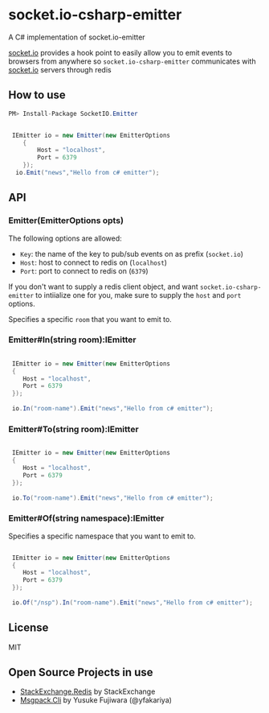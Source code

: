 socket.io-csharp-emitter
=========================

A C# implementation of socket.io-emitter

[socket.io](http://socket.io/) provides a hook point to easily allow you to emit events to browsers from anywhere so `socket.io-csharp-emitter` communicates with [socket.io](http://socket.io/) servers through redis

## How to use

```cs
PM> Install-Package SocketIO.Emitter
```

```cs

 IEmitter io = new Emitter(new EmitterOptions
    {
        Host = "localhost",
        Port = 6379
    });
  io.Emit("news","Hello from c# emitter");
```

## API

### Emitter(EmitterOptions opts)

The following options are allowed:

- `Key`: the name of the key to pub/sub events on as prefix (`socket.io`)
- `Host`: host to connect to redis on (`localhost`)
- `Port`: port to connect to redis on (`6379`)

If you don't want to supply a redis client object, and want
`socket.io-csharp-emitter` to intiialize one for you, make sure to supply the
`host` and `port` options.

Specifies a specific `room` that you want to emit to.

### Emitter#In(string room):IEmitter
```cs

 IEmitter io = new Emitter(new EmitterOptions
 {
    Host = "localhost",
    Port = 6379
 });
    
 io.In("room-name").Emit("news","Hello from c# emitter");
```
### Emitter#To(string room):IEmitter
```cs

 IEmitter io = new Emitter(new EmitterOptions
 {
    Host = "localhost",
    Port = 6379
 });
    
 io.To("room-name").Emit("news","Hello from c# emitter");
```

### Emitter#Of(string namespace):IEmitter
Specifies a specific namespace that you want to emit to.
```cs

 IEmitter io = new Emitter(new EmitterOptions
 {
    Host = "localhost",
    Port = 6379
 });
    
 io.Of("/nsp").In("room-name").Emit("news","Hello from c# emitter");
```


## License

MIT


Open Source Projects in use
---------------------
* [StackExchange.Redis](https://github.com/StackExchange/StackExchange.Redis) by StackExchange
* [Msgpack.Cli](https://github.com/msgpack/msgpack-cli) by Yusuke Fujiwara (@yfakariya)
